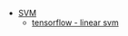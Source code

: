 * [SVM](https://zhedongzheng.github.io/supervised-learning/svm.html)
  * [tensorflow - linear svm](https://github.com/zhedongzheng/finch/blob/master/tensorflow-models/linear_svm.py)
